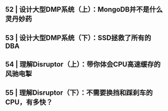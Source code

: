 ## 52 | 设计大型DMP系统（上）：MongoDB并不是什么灵丹妙药





## 53 | 设计大型DMP系统（下）：SSD拯救了所有的DBA







## 54 | 理解Disruptor（上）：带你体会CPU高速缓存的风驰电掣





## 55 | 理解Disruptor（下）：不需要换挡和踩刹车的CPU，有多快？



